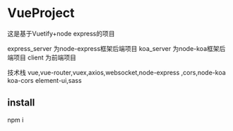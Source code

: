 # VueProject
这是基于Vuetify+node express的项目

express_server 为node-express框架后端项目
koa_server 为node-koa框架后端项目
client 为前端项目

技术栈
vue,vue-router,vuex,axios,websocket,node-express ,cors,node-koa koa-cors element-ui,sass

## install

 npm i
